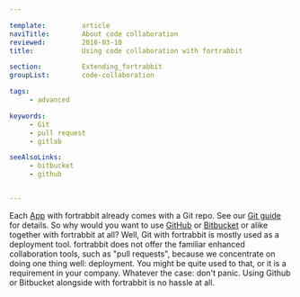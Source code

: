 ```yaml
---

template:         article
naviTitle:        About code collaboration
reviewed:         2016-03-10
title:            Using code collaboration with fortrabbit

section:          Extending_fortrabbit
groupList:        code-collaboration

tags:
     - advanced

keywords:
     - Git
     - pull request
     - gitlab

seeAlsoLinks:
     - bitbucket
     - github


---
```


Each [App](/app) with fortrabbit already comes with a Git repo. See our [Git guide](/git) for details. So why would you want to use [GitHub](/github) or [Bitbucket](/bitbucket) or alike together with fortrabbit at all? Well, Git with fortrabbit is mostly used as a deployment tool. fortrabbit does not offer the familiar enhanced collaboration tools, such as "pull requests", because we concentrate on doing one thing well: deployment. You might be quite used to that, or it is a requirement in your company. Whatever the case: don't panic. Using Github or Bitbucket alongside with fortrabbit is no hassle at all.